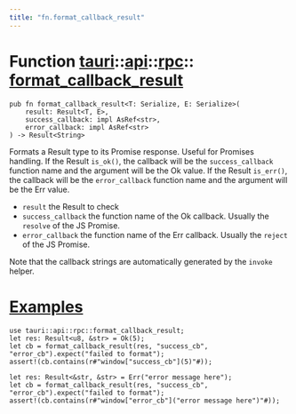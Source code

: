 ```yaml
---
title: "fn.format_callback_result"
---
```


# Function [tauri](/docs/api/rust/tauri/../../index.html)::​[api](/docs/api/rust/tauri/../index.html)::​[rpc](/docs/api/rust/tauri/index.html)::​[format_callback_result](/docs/api/rust/tauri/)

    pub fn format_callback_result<T: Serialize, E: Serialize>(
        result: Result<T, E>, 
        success_callback: impl AsRef<str>, 
        error_callback: impl AsRef<str>
    ) -> Result<String>

Formats a Result type to its Promise response. Useful for Promises handling. If the Result `is_ok()`, the callback will be the `success_callback` function name and the argument will be the Ok value. If the Result `is_err()`, the callback will be the `error_callback` function name and the argument will be the Err value.

-   `result` the Result to check
-   `success_callback` the function name of the Ok callback. Usually the `resolve` of the JS Promise.
-   `error_callback` the function name of the Err callback. Usually the `reject` of the JS Promise.

Note that the callback strings are automatically generated by the `invoke` helper.

# [Examples](/docs/api/rust/tauri/about:blank#examples)

    use tauri::api::rpc::format_callback_result;
    let res: Result<u8, &str> = Ok(5);
    let cb = format_callback_result(res, "success_cb", "error_cb").expect("failed to format");
    assert!(cb.contains(r#"window["success_cb"](5)"#));

    let res: Result<&str, &str> = Err("error message here");
    let cb = format_callback_result(res, "success_cb", "error_cb").expect("failed to format");
    assert!(cb.contains(r#"window["error_cb"]("error message here")"#));
